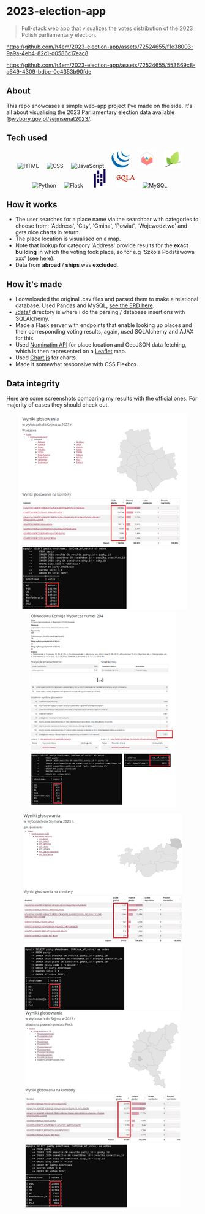 ﻿# 2023-election-app


> Full-stack web app that visualizes the votes distribution of the 2023 Polish parliamentary election.

https://github.com/h4em/2023-election-app/assets/72524655/f1e38003-9a9a-4eb4-82c1-d0586c17eac8

<a name="mobile-preview"></a>

https://github.com/h4em/2023-election-app/assets/72524655/553669c8-a649-4309-bdbe-0e4353b90fde

## About 
This repo showcases a simple web-app project I've made on the side. It's all about visualising the 2023 Parliamentary election data available @[wybory.gov.pl/sejmsenat2023/](https://wybory.gov.pl/sejmsenat2023/pl/dane_w_arkuszach).

## Tech used
<p align="center">
  <img src="https://user-images.githubusercontent.com/25181517/192158954-f88b5814-d510-4564-b285-dff7d6400dad.png" alt="HTML" width="48" height="48" style="margin-right: 16px;">
  <img src="https://user-images.githubusercontent.com/25181517/183898674-75a4a1b1-f960-4ea9-abcb-637170a00a75.png" alt="CSS" width="48" height="48" style="margin-right: 16px;">
  <img src="https://user-images.githubusercontent.com/25181517/117447155-6a868a00-af3d-11eb-9cfe-245df15c9f3f.png" alt="JavaScript" width="48" height="48" style="margin-right: 16px;">
  <img src="res/jquery.svg" alt="JavaScript" width="48" height="48" 
  style="margin-right: 16px;">
  <img src="res/chartjs.png" alt="chartjs" width="48" height="48" 
  style="margin-right: 16px;">
  <img src="res/leafletjs.png" alt="leaflet" width="48" height="48" 
  style="margin-right: 16px;">
  <img src="https://user-images.githubusercontent.com/25181517/183423507-c056a6f9-1ba8-4312-a350-19bcbc5a8697.png" alt="Python" width="48" height="48" style="margin-right: 16px;">
  <img src="https://user-images.githubusercontent.com/25181517/183423775-2276e25d-d43d-4e58-890b-edbc88e915f7.png" alt="Flask" width="48" height="48" style="margin-right: 16px;">
  <img src="res/pandas.svg" alt="pandas" width="48" height="48" 
  style="margin-right: 16px;">
  <img src="res/sqlalchemy.svg" alt="sqlalchemy" width="48" height="48" 
  style="margin-right: 16px;">
  <img src="https://user-images.githubusercontent.com/25181517/183896128-ec99105a-ec1a-4d85-b08b-1aa1620b2046.png" alt="MySQL" width="48" height="48" style="margin-right: 16px;">
</p>

<!-- <p>
    img sources
    https://github.com/marwin1991/profile-technology-icons
    https://simpleicons.org/?q=connector
</p> -->

## How it works
- The user searches for a place name via the searchbar with categories to choose from: 'Address', 'City', 'Gmina', 'Powiat', 'Wojewodztwo' and gets nice charts in return. 
- The place location is visualised on a map. 
- Note that lookup for category 'Address' provide results for the **exact building** in which the voting took place, so for e.g 'Szkola Podstawowa xxx' ([see here](#mobile-preview)). 
- Data from **abroad** / **ships** was **excluded**.

## How it's made
- I downloaded the original .csv files and parsed them to make a relational database. Used Pandas and MySQL, [see the ERD here](res/entity-relationship-diagram.png). 
- [/data/](/data/) directory is where i do the parsing / database insertions with SQLAlchemy.
- Made a Flask server with endpoints that enable looking up places and their corresponding voting results, again, used SQLAlchemy and AJAX for this.
- Used [Nominatim API](https://nominatim.org/) for place location and GeoJSON data fetching, which is then represented on a [Leaflet](https://leafletjs.com/) map.
- Used [Chart.js](https://www.chartjs.org/) for charts.
- Made it somewhat responsive with CSS Flexbox.

## Data integrity
Here are some screenshots comparing my results with the official ones. For majority of cases they should check out.
<p align="center">
  <img src="res/res-comp-wwa.png" alt="wwa" height="512px">
  <img src="res/res-comp-sowin.png" alt="sowin" height="512px">
</p>
<p align="center">
  <img src="res/res-comp-lomianki.png" alt="lomianki" height="512px">
  <img src="res/res-comp-plock.png" alt="plock" height="512px">
</p>
